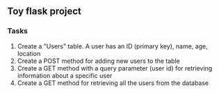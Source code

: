 ## Toy flask project

### Tasks
1. Create a "Users" table. A user has an ID (primary key), name, age, location
2. Create a POST method for adding new users to the table
3. Create a GET method with a query parameter (user id) for retrieving information about a specific user
4. Create a GET method for retrieving all the users from the database

